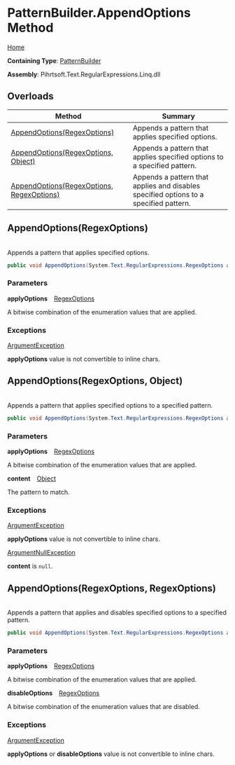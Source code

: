 # PatternBuilder\.AppendOptions Method

[Home](../../../../../../README.md)

**Containing Type**: [PatternBuilder](../README.md)

**Assembly**: Pihrtsoft\.Text\.RegularExpressions\.Linq\.dll

## Overloads

| Method | Summary |
| ------ | ------- |
| [AppendOptions(RegexOptions)](#Pihrtsoft_Text_RegularExpressions_Linq_PatternBuilder_AppendOptions_System_Text_RegularExpressions_RegexOptions_) | Appends a pattern that applies specified options\. |
| [AppendOptions(RegexOptions, Object)](#Pihrtsoft_Text_RegularExpressions_Linq_PatternBuilder_AppendOptions_System_Text_RegularExpressions_RegexOptions_System_Object_) | Appends a pattern that applies specified options to a specified pattern\. |
| [AppendOptions(RegexOptions, RegexOptions)](#Pihrtsoft_Text_RegularExpressions_Linq_PatternBuilder_AppendOptions_System_Text_RegularExpressions_RegexOptions_System_Text_RegularExpressions_RegexOptions_) | Appends a pattern that applies and disables specified options to a specified pattern\. |

## AppendOptions\(RegexOptions\) <a id="Pihrtsoft_Text_RegularExpressions_Linq_PatternBuilder_AppendOptions_System_Text_RegularExpressions_RegexOptions_"></a>

\
Appends a pattern that applies specified options\.

```csharp
public void AppendOptions(System.Text.RegularExpressions.RegexOptions applyOptions)
```

### Parameters

**applyOptions** &ensp; [RegexOptions](https://docs.microsoft.com/en-us/dotnet/api/system.text.regularexpressions.regexoptions)

A bitwise combination of the enumeration values that are applied\.

### Exceptions

[ArgumentException](https://docs.microsoft.com/en-us/dotnet/api/system.argumentexception)

**applyOptions** value is not convertible to inline chars\.

## AppendOptions\(RegexOptions, Object\) <a id="Pihrtsoft_Text_RegularExpressions_Linq_PatternBuilder_AppendOptions_System_Text_RegularExpressions_RegexOptions_System_Object_"></a>

\
Appends a pattern that applies specified options to a specified pattern\.

```csharp
public void AppendOptions(System.Text.RegularExpressions.RegexOptions applyOptions, object content)
```

### Parameters

**applyOptions** &ensp; [RegexOptions](https://docs.microsoft.com/en-us/dotnet/api/system.text.regularexpressions.regexoptions)

A bitwise combination of the enumeration values that are applied\.

**content** &ensp; [Object](https://docs.microsoft.com/en-us/dotnet/api/system.object)

The pattern to match\.

### Exceptions

[ArgumentException](https://docs.microsoft.com/en-us/dotnet/api/system.argumentexception)

**applyOptions** value is not convertible to inline chars\.

[ArgumentNullException](https://docs.microsoft.com/en-us/dotnet/api/system.argumentnullexception)

**content** is `null`\.

## AppendOptions\(RegexOptions, RegexOptions\) <a id="Pihrtsoft_Text_RegularExpressions_Linq_PatternBuilder_AppendOptions_System_Text_RegularExpressions_RegexOptions_System_Text_RegularExpressions_RegexOptions_"></a>

\
Appends a pattern that applies and disables specified options to a specified pattern\.

```csharp
public void AppendOptions(System.Text.RegularExpressions.RegexOptions applyOptions, System.Text.RegularExpressions.RegexOptions disableOptions)
```

### Parameters

**applyOptions** &ensp; [RegexOptions](https://docs.microsoft.com/en-us/dotnet/api/system.text.regularexpressions.regexoptions)

A bitwise combination of the enumeration values that are applied\.

**disableOptions** &ensp; [RegexOptions](https://docs.microsoft.com/en-us/dotnet/api/system.text.regularexpressions.regexoptions)

A bitwise combination of the enumeration values that are disabled\.

### Exceptions

[ArgumentException](https://docs.microsoft.com/en-us/dotnet/api/system.argumentexception)

**applyOptions** or **disableOptions** value is not convertible to inline chars\.

